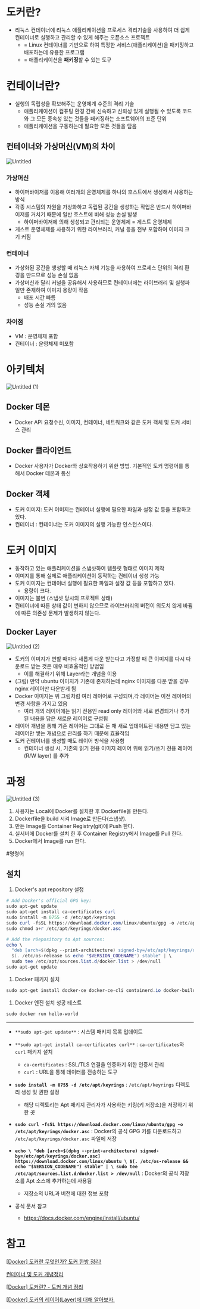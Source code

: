 # 도커란?

- 리눅스 컨테이너에 리눅스 애플리케이션을 프로세스 격리기술을 사용하여 더 쉽게 컨테이너로 실행하고 관리할 수 있게 해주는 오픈소스 프로젝트
    - = Linux 컨테이너를 기반으로 하여 특정한 서비스(애플리케이션)을 패키징하고 배포하는데 유용한 프로그램
    - = 애플리케이션을 **패키징**할 수 있는 도구

# 컨테이너란?

- 실행의 독립성을 확보해주는 운영체계 수준의 격리 기술
    - 애플리케이션이 컴퓨팅 환경 간에 신속하고 신뢰성 있게 실행될 수 있도록 코드와 그 모든 종속성 있는 것들을 패키징하는 소프트웨어의 표준 단위
    - 애플리케이션을 구동하는데 필요한 모든 것들을 담음

## 컨테이너와 가상머신(VM)의 차이

![Untitled](https://github.com/RIN-1011/RIN-1011/assets/60701386/9bbe118b-925d-40dd-acd3-2f83327dc068)

### 가상머신

- 하이퍼바이저를 이용해 여러개의 운영체제를 하나의 호스트에서 생성해서 사용하는 방식
- 각종 시스템의 자원을 가상화하고 독립된 공간을 생성하는 작업은 반드시 하이퍼바이저를 거치기 때문에 일반 호스트에 비해 성능 손실 발생
    - 하이퍼바이저에 의해 생성되고 관리되는 운영체제 = 게스트 운영체제
- 게스트 운영체제를 사용하기 위한 라이브러리, 커널 등을 전부 포함하여 이미지 크기 커짐

### 컨테이너

- 가상화된 공간을 생성할 때 리눅스 자체 기능을 사용하여 프로세스 단위의 격리 환경을 만드므로 성능 손실 없음
- 가상머신과 달리 커널을 공유해서 사용하므로 컨테이너에는 라이브러리 및 실행파일만 존재하여 이미지 용량이 작음
    - 배포 시간 빠름
    - 성능 손실 거의 없음

### 차이점

- VM : 운영체제 포함
- 컨테이너 : 운영체제 미포함

# 아키텍처

![Untitled (1)](https://github.com/RIN-1011/RIN-1011/assets/60701386/1fd01721-8d8b-467d-813a-87db8f9a1ee9)

## Docker 데몬

- Docker API 요청수신, 이미지, 컨테이너, 네트워크와 같은 도커 객체 및 도커 서비스 관리

## Docker 클라이언트

- Docker 사용자가 Docker와 상호작용하기 위한 방법. 기본적인 도커 명령어를 통해서 Docker 데몬과 통신

## **Docker 객체**

- 도커 이미지: 도커 이미지는 컨테이너 실행에 필요한 파일과 설정 값 등을 포함하고 있다.
- 컨테이너 : 컨테이너는 도커 이미지의 실행 가능한 인스턴스이다.

# 도커 이미지

- 동작하고 있는 애플리케이션을 스냅샷하여 템플릿 형태로 이미지 제작
- 이미지를 통해 실제로 애플리케이션이 동작하는 컨테이너 생성 가능
- 도커 이미지는 컨테이너 실행에 필요한 파일과 설정 값 등을 포함하고 있다.
    - 용량이 크다.
- 이미지는 불변 (스냅샷 당시의 프로젝트 상태)
- 컨테이너에 따른 상태 값이 변하지 않으므로 라이브러리의 버전이 의도치 않게 바뀜에 따른 의존성 문제가 발생하지 않는다.

## Docker Layer

![Untitled (2)](https://github.com/RIN-1011/RIN-1011/assets/60701386/fe34b199-1dc3-4d4b-8162-8270d3bb0a0d)

- 도커의 이미지가 변할 때마다 새롭게 다운 받는다고 가정할 때 큰 이미지를 다시 다운로드 받는 것은 매우 비효율적인 방법임
    - 이를 해결하기 위해 Layer라는 개념을 이용
- (그림) 만약 ubuntu 이미지가 기존에 존재하는데 nginx 이미지를 다운 받을 경우 nginx 레이어만 다운받게 됨
- Docker 이미지는 위 그림처럼 여러 레이어로 구성되며,각 레이어는 이전 레이어의 변경 사항을 가지고 있음
    - 여러 개의 레이어에는 읽기 전용인 read only 레이어와 새로 변경되거나 추가된 내용을 담은 새로운 레이어로 구성됨
- 레이어 개념을 통해 기존 레이어는 그대로 둔 채 새로 업데이트된 내용만 담고 있는 레이어만 쌓는 개념으로 관리를 하기 때문에 효율적임
- 도커 컨테이너를 생성할 때도 레이어 방식을 사용함
    - 컨테이너 생성 시, 기존의 읽기 전용 이미지 레이어 위에 읽기/쓰기 전용 레이어(R/W layer) 를 추가

# 과정

![Untitled (3)](https://github.com/RIN-1011/RIN-1011/assets/60701386/75302bd0-8f49-4445-807c-725e51026088)

1. 사용자는 Local에 Docker를 설치한 후 Dockerfile을 만든다.
2. Dockerfile을 build 시켜 Image로 만든다(스냅샷).
3. 만든 Image를 Container Registry(git)에 Push 한다.
4. 실서버에 Docker를 설치 한 후 Container Registry에서 Image를 Pull 한다.
5. Docker에서 Image를 run 한다.

#명령어

## 설치

1. Docker's apt repository 설정

```powershell
# Add Docker's official GPG key:
sudo apt-get update
sudo apt-get install ca-certificates curl
sudo install -m 0755 -d /etc/apt/keyrings
sudo curl -fsSL https://download.docker.com/linux/ubuntu/gpg -o /etc/apt/keyrings/docker.asc
sudo chmod a+r /etc/apt/keyrings/docker.asc

# Add the r0epository to Apt sources:
echo \
  "deb [arch=$(dpkg --print-architecture) signed-by=/etc/apt/keyrings/docker.asc] https://download.docker.com/linux/ubuntu \
  $(. /etc/os-release && echo "$VERSION_CODENAME") stable" | \
  sudo tee /etc/apt/sources.list.d/docker.list > /dev/null
sudo apt-get update
```

1. Docker 패키지 설치

```powershell
sudo apt-get install docker-ce docker-ce-cli containerd.io docker-buildx-plugin docker-compose-plugin
```

1. Docker 엔진 설치 성공 테스트

```powershell
sudo docker run hello-world
```

---

- `**sudo apt-get update**` : 시스템 패키지 목록 업데이트
- `**sudo apt-get install ca-certificates curl**` : `ca-certificates`와 `curl` 패키지 설치
    - `ca-certificates` : SSL/TLS 연결을 인증하기 위한 인증서 관리
    - `curl` : URL을 통해 데이터를 전송하는 도구
- **`sudo install -m 0755 -d /etc/apt/keyrings`** : `/etc/apt/keyrings` 디렉토리 생성 및 권한 설정
    - 해당 디렉토리는 Apt 패키지 관리자가 사용하는 키링(키 저장소)을 저장하기 위한 곳
- **`sudo curl -fsSL https://download.docker.com/linux/ubuntu/gpg -o /etc/apt/keyrings/docker.asc`** : Docker의 공식 GPG 키를 다운로드하고 `/etc/apt/keyrings/docker.asc` 파일에 저장
- **`echo \
  "deb [arch=$(dpkg --print-architecture) signed-by=/etc/apt/keyrings/docker.asc] https://download.docker.com/linux/ubuntu \
  $(. /etc/os-release && echo "$VERSION_CODENAME") stable" | \
  sudo tee /etc/apt/sources.list.d/docker.list > /dev/null`** : Docker의 공식 저장소를 Apt 소스에 추가하는데 사용됨
    - 저장소의 URL과 버전에 대한 정보 포함

- 공식 문서 참고
    - https://docs.docker.com/engine/install/ubuntu/

# 참고

[[Docker] 도커란 무엇인가? 도커 한방 정리!](https://be-developer.tistory.com/18)

[컨테이너 및 도커 개념정리](https://velog.io/@geunwoobaek/컨테이너-및-도커-개념정리)

[[Docker] 도커란? - 도커 개념 정리](https://seosh817.tistory.com/345)

[[Docker] 도커의 레이어(Layer)에 대해 알아보자.](https://hstory0208.tistory.com/entry/Docker-도커의-레이어Layer에-대해-알아보자)